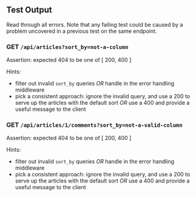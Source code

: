 ## Test Output

Read through all errors. Note that any failing test could be caused by a problem uncovered in a previous test on the same endpoint.


### GET `/api/articles?sort_by=not-a-column`

Assertion: expected 404 to be one of [ 200, 400 ]

Hints:
- filter out invalid `sort_by` queries _OR_ handle in the error handling middleware
- pick a consistent approach: ignore the invalid query, and use a 200 to serve up the articles with the default sort _OR_ use a 400 and provide a useful message to the client


### GET `/api/articles/1/comments?sort_by=not-a-valid-column`

Assertion: expected 404 to be one of [ 200, 400 ]

Hints:
- filter out invalid `sort_by` queries _OR_ handle in the error handling middleware
- pick a consistent approach: ignore the invalid query, and use a 200 to serve up the articles with the default sort _OR_ use a 400 and provide a useful message to the client

